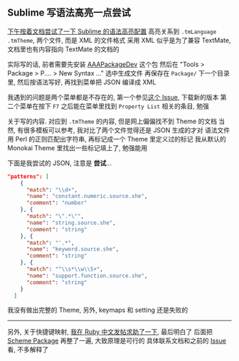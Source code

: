 
## Sublime 写语法高亮一点尝试

[下午按着文档尝试了一下 Sublime 的语法高亮配置][highlight]
高亮关系到 `.tmLanguage .tmTheme`, 两个文件, 而是 XML 的文件格式
采用 XML 似乎是为了兼容 TextMate, 文档里也有内容指向 TextMate 的文档的

实际写的话, 前者需要先安装 [AAAPackageDev][aaa] 这个包
然后在 "Tools > Package > P.... > New Syntax ..." 选中生成文件
再保存在 `Package/` 下一个目录里, 然后按语法写好, 再找到菜单把 JSON 编译成 XML

我遇到的问题是两个菜单都是不存在的, 第一个参见[这个 Issue][issue1], 下载新的版本
第二个菜单在按下 `F7` 之后能在菜单里找到 `Property List` 相关的条目, 勉强

关于写的内容. 对应到 `.tmTheme` 的内容, 但是网上偏偏找不到 Theme 的文档
当然, 有很多模板可以参考, 我对比了两个文件觉得还是 JSON 生成的才对
语法文件用 Perl 的正则匹配出字符串, 再标记成一个 Theme 里定义过的标记
我从默认的 Monokai Theme 里找出一些标记填上了, 勉强能用

下面是我尝试的 JSON, 注意是 **尝试**...
```json
"patterns": [
    {
      "match": "\\d+",
      "name": "constant.numeric.source.she",
      "comment": "number"
    }, {
      "match": "\".*\"",
      "name": "string.source.she",
      "comment": "string"
    }, {
      "match": "'.*",
      "name": "keyword.source.she",
      "comment": "string"
    }, {
      "match": "^\\s*\\w\\S+",
      "name": "support.function.source.she",
      "comment": "string"
    }
  ]
```
我没有做出完整的 Theme, 另外, keymaps 和 setting 还是失败的

[issue1]: https://github.com/SublimeText/AAAPackageDev/issues/19
[aaa]: https://github.com/SublimeText/AAAPackageDev
[highlight]: http://docs.sublimetext.info/en/latest/extensibility/syntaxdefs.html

------

另外, 关于快捷键映射, [我在 Ruby 中文发帖求助了一下][ruby], 最后明白了
后面把 [Scheme Package][scheme] 再整了一遍, 大致原理是可行的
具体联系文档和之前的 [Issue][issue] 看, 不多解释了

[issue]: https://github.com/masondesu/sublime-scheme-syntax/issues/1
[scheme]: https://github.com/jiyinyiyong/She.sublime
[ruby]: http://ruby-china.org/topics/6746